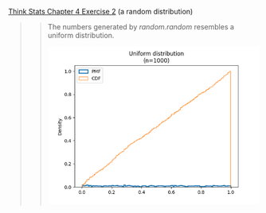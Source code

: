 [Think Stats Chapter 4 Exercise 2](http://greenteapress.com/thinkstats2/html/thinkstats2005.html#toc41) (a random distribution)

>> The numbers generated by *random.random* resembles a uniform distribution.   
>>    
>> ![metis_hw07_ex4_2](metis_hw07_ex4_2.png) 
